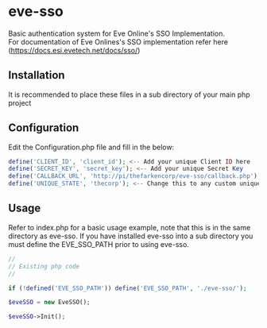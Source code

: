 # eve-sso
Basic authentication system for Eve Online's SSO Implementation.<br>
For documentation of Eve Onlines's SSO implementation refer here (https://docs.esi.evetech.net/docs/sso/)

## Installation
It is recommended to place these files in a sub directory of your main php project

## Configuration
Edit the Configuration.php file and fill in the below:
```php
define('CLIENT_ID', 'client_id'); <-- Add your unique Client ID here
define('SECRET_KEY', 'secret_key'); <-- Add your unique Secret Key
define('CALLBACK_URL', 'http://pi/thefarkencorp/eve-sso/callback.php');  <-- Change this callback to the relevant location
define('UNIQUE_STATE', 'thecorp'); <-- Change this to any custom unique string. Can be left as is
```
## Usage
Refer to index.php for a basic usage example, note that this is in the same directory as eve-sso.
If you have installed eve-sso into a sub directory you must define the EVE_SSO_PATH prior to using eve-sso.
```php
//
// Existing php code
//

if (!defined('EVE_SSO_PATH')) define('EVE_SSO_PATH', './eve-sso/');

$eveSSO = new EveSSO();

$eveSSO->Init();
```
